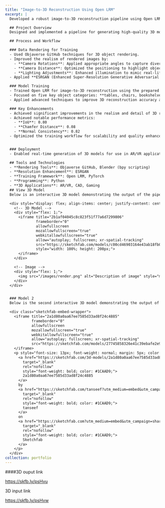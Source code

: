 ```yaml
---
title: "Image-to-3D Reconstruction Using Open LRM"
excerpt: |
  Developed a robust image-to-3D reconstruction pipeline using Open LRM, incorporating advanced data rendering techniques, enhanced image resolution with ESRGAN, and training models for realistic 3D object reconstruction.

  ## Project Overview
  Designed and implemented a pipeline for generating high-quality 3D models from 2D images using Open LRM. The solution involved custom data preparation, realistic rendering, and advanced training techniques.

  ## Process and Workflow

  ### Data Rendering for Training
  - Used Objaverse GitHub techniques for 3D object rendering.
  - Improved the realism of rendered images by:
    - **Camera Rotations**: Applied appropriate angles to capture diverse perspectives.
    - **Camera Distance**: Optimized the positioning to highlight object details.
    - **Lighting Adjustments**: Enhanced illumination to mimic real-life conditions.
  - Applied **ESRGAN (Enhanced Super-Resolution Generative Adversarial Network)** to upscale and refine rendered images, improving visual quality for training.

  ### Model Training
  - Trained Open LRM for image-to-3D reconstruction using the prepared dataset.
  - Focused on five key object categories: **tables, chairs, bookshelves, beds, and sofas**.
  - Applied advanced techniques to improve 3D reconstruction accuracy and visual realism.

  ### Key Enhancements
  - Achieved significant improvements in the realism and detail of 3D reconstructions for furniture and household objects.
  - Achieved notable performance metrics:
    - **IoU**: 0.80  
    - **Chamfer Distance**: 0.08  
    - **Normal Consistency**: 0.82
  - Optimized the training workflow for scalability and quality enhancement.


  ### Deployment
  - Enabled real-time generation of 3D models for use in AR/VR applications, virtual staging, and game design.

  ## Tools and Technologies
  - **Rendering Tools**: Objaverse GitHub, Blender (bpy scripting)
  - **Resolution Enhancement**: ESRGAN
  - **Training Framework**: Open LRM, PyTorch
  - **Programming**: Python
  - **3D Applications**: AR/VR, CAD, Gaming
  ## View 3D Model
  Below is an interactive 3D model demonstrating the output of the pipeline:

  <div style="display: flex; align-items: center; justify-content: center; gap: 20px;">
    <!-- 3D Model -->
    <div style="flex: 1;">
      <iframe title="2b1af04045c8c823f51f77a6d7299806"
              frameborder="0"
              allowfullscreen
              mozallowfullscreen="true"
              webkitallowfullscreen="true"
              allow="autoplay; fullscreen; xr-spatial-tracking"
              src="https://sketchfab.com/models/c00cd46903164e43ab18fb07f194bbf0/embed"
              style="width: 100%; height: 200px;">
      </iframe>
    </div>

    <!-- Image -->
    <div style="flex: 1;">
      <img src="/images/render.png" alt="Description of image" style="max-width: 100%; height: auto; max-height: 200px;">
    </div>
  </div>


  ### Model 2
  Below is the second interactive 3D model demonstrating the output of the pipeline:

  <div class="sketchfab-embed-wrapper"> 
    <iframe title="2a1d80a0aa67ee7585d33ad8f24c4885" 
            frameborder="0" 
            allowfullscreen 
            mozallowfullscreen="true" 
            webkitallowfullscreen="true" 
            allow="autoplay; fullscreen; xr-spatial-tracking" 
            src="https://sketchfab.com/models/27745858326e41c39ebafe2e99133cff/embed">
    </iframe> 
    <p style="font-size: 13px; font-weight: normal; margin: 5px; color: #4A4A4A;"> 
      <a href="https://sketchfab.com/3d-models/2a1d80a0aa67ee7585d33ad8f24c4885-27745858326e41c39ebafe2e99133cff?utm_medium=embed&utm_campaign=share-popup&utm_content=27745858326e41c39ebafe2e99133cff" 
        target="_blank" 
        rel="nofollow" 
        style="font-weight: bold; color: #1CAAD9;">
        2a1d80a0aa67ee7585d33ad8f24c4885
      </a> 
      by 
      <a href="https://sketchfab.com/tanseef?utm_medium=embed&utm_campaign=share-popup&utm_content=27745858326e41c39ebafe2e99133cff" 
        target="_blank" 
        rel="nofollow" 
        style="font-weight: bold; color: #1CAAD9;">
        tanseef
      </a> 
      on 
      <a href="https://sketchfab.com?utm_medium=embed&utm_campaign=share-popup&utm_content=27745858326e41c39ebafe2e99133cff" 
        target="_blank" 
        rel="nofollow" 
        style="font-weight: bold; color: #1CAAD9;">
        Sketchfab
      </a>
    </p>
  </div>
collection: portfolio
---
```



####3D ouput link

https://skfb.ly/psHvu


3D input link

https://skfb.ly/psHvw